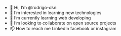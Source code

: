 - 👋 Hi, I’m @rodrigo-dsn
- 👀 I’m interested in learning new technologies
- 🌱 I’m currently learning web developing
- 💞️ I’m looking to collaborate on open source projects
- 📫 How to reach me LinkedIn facebook or instagram

<!---
rodrigo-dsn/rodrigo-dsn is a ✨ special ✨ repository because its `README.md` (this file) appears on your GitHub profile.
You can click the Preview link to take a look at your changes.
--->
